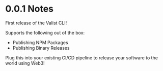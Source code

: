 # 0.0.1 Notes

First release of the Valist CLI!

Supports the following out of the box:

* Publishing NPM Packages
* Publishing Binary Releases

Plug this into your existing CI/CD pipeline to release your software to the world using Web3!
